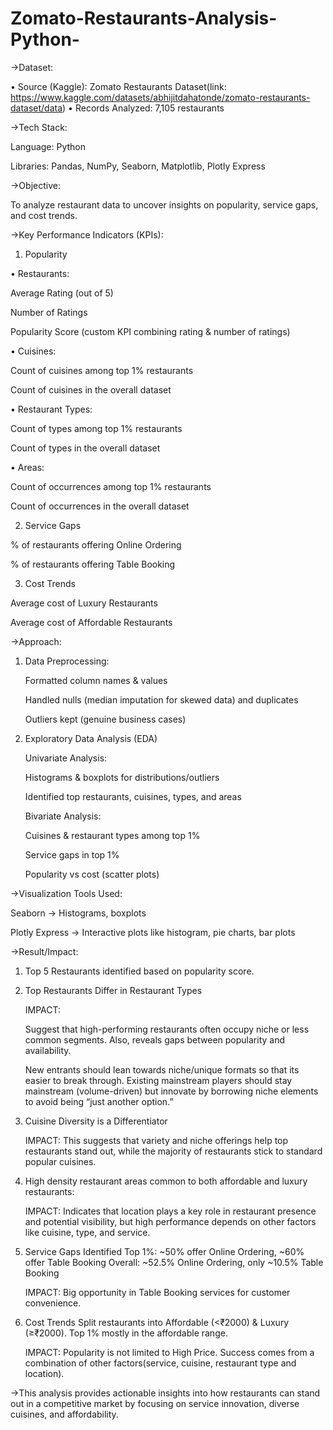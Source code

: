 # Zomato-Restaurants-Analysis-Python-


->Dataset:

•	Source (Kaggle): Zomato Restaurants Dataset(link: https://www.kaggle.com/datasets/abhijitdahatonde/zomato-restaurants-dataset/data)
•	Records Analyzed: 7,105 restaurants

->Tech Stack:

Language: Python

Libraries: Pandas, NumPy, Seaborn, Matplotlib, Plotly Express

->Objective:

To analyze restaurant data to uncover insights on popularity, service gaps, and cost trends.

->Key Performance Indicators (KPIs):

1. Popularity
   
•	Restaurants:

  Average Rating (out of 5)
  
  Number of Ratings
  
  Popularity Score (custom KPI combining rating & number of ratings)

•	Cuisines:

  Count of cuisines among top 1% restaurants
  
  Count of cuisines in the overall dataset
  
•	Restaurant Types:

  Count of types among top 1% restaurants
  
  Count of types in the overall dataset
  
•	Areas:

  Count of occurrences among top 1% restaurants
  
  Count of occurrences in the overall dataset
  
2. Service Gaps
   
  % of restaurants offering Online Ordering

  % of restaurants offering Table Booking

3. Cost Trends
   
  Average cost of Luxury Restaurants
  
  Average cost of Affordable Restaurants

->Approach:

  1. Data Preprocessing:
     
     Formatted column names & values
     
     Handled nulls (median imputation for skewed data) and duplicates

     Outliers kept (genuine business cases)

   3. Exploratory Data Analysis (EDA)
      
      Univariate Analysis:
      
      Histograms & boxplots for distributions/outliers

      Identified top restaurants, cuisines, types, and areas

      Bivariate Analysis:
      
      Cuisines & restaurant types among top 1%

      Service gaps in top 1%

      Popularity vs cost (scatter plots)
      
->Visualization Tools Used:

Seaborn → Histograms, boxplots

Plotly Express → Interactive plots like histogram, pie charts, bar plots

->Result/Impact:

1. Top 5 Restaurants identified based on popularity score.
   
2. Top Restaurants Differ in Restaurant Types
   
   IMPACT:
   
   Suggest that high-performing restaurants often occupy niche or less common segments. Also, reveals gaps between
   popularity and availability.
   
   New entrants should lean towards niche/unique formats so that its easier to break through.
   Existing mainstream players should stay mainstream (volume-driven) but innovate by borrowing niche elements to avoid         being “just another option.”

3. Cuisine Diversity is a Differentiator
   
   IMPACT:
   This suggests that variety and niche offerings help top restaurants stand out, while the majority of restaurants stick        to standard popular cuisines.

4. High density restaurant areas common to both affordable and luxury restaurants:

   IMPACT:
   Indicates that location plays a key role in restaurant presence and potential visibility, but high performance depends on     other factors like cuisine, type, and service.

5. Service Gaps Identified
   Top 1%: ~50% offer Online Ordering, ~60% offer Table Booking
   Overall: ~52.5% Online Ordering, only ~10.5% Table Booking

   IMPACT:
   Big opportunity in Table Booking services for customer convenience.

6. Cost Trends
   Split restaurants into Affordable (<₹2000) & Luxury (≥₹2000).
   Top 1% mostly in the affordable range.
   
   IMPACT:
   Popularity is not limited to High Price. Success comes from a combination of other factors(service, cuisine, restaurant      type and location).

   

->This analysis provides actionable insights into how restaurants can stand out in a competitive market by focusing on service innovation, diverse cuisines, and affordability.


   



   

   
